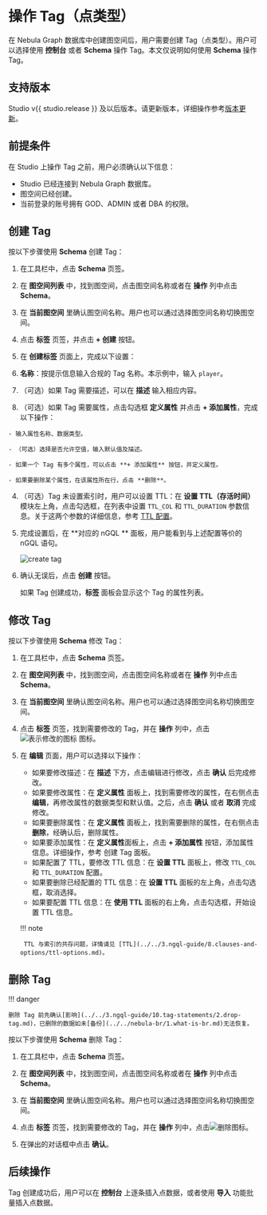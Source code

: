 # 操作 Tag（点类型）

在 Nebula Graph 数据库中创建图空间后，用户需要创建 Tag（点类型）。用户可以选择使用 **控制台** 或者 **Schema** 操作 Tag。本文仅说明如何使用 **Schema** 操作 Tag。

## 支持版本

Studio v{{ studio.release }} 及以后版本。请更新版本，详细操作参考[版本更新](../about-studio/st-ug-check-updates.md)。

## 前提条件

在 Studio 上操作 Tag 之前，用户必须确认以下信息：

- Studio 已经连接到 Nebula Graph 数据库。
- 图空间已经创建。
- 当前登录的账号拥有 GOD、ADMIN 或者 DBA 的权限。

## 创建 Tag

按以下步骤使用 **Schema** 创建 Tag：

1. 在工具栏中，点击 **Schema** 页签。

2. 在 **图空间列表** 中，找到图空间，点击图空间名称或者在 **操作** 列中点击 **Schema**。

3. 在 **当前图空间** 里确认图空间名称。用户也可以通过选择图空间名称切换图空间。

4. 点击 **标签** 页签，并点击 **+ 创建** 按钮。

5. 在 **创建标签** 页面上，完成以下设置：

  1. **名称**：按提示信息输入合规的 Tag 名称。本示例中，输入 `player`。

  2. （可选）如果 Tag 需要描述，可以在 **描述** 输入相应内容。

  3. （可选）如果 Tag 需要属性，点击勾选框 **定义属性** 并点击 **+ 添加属性**，完成以下操作： 
    
    - 输入属性名称、数据类型。
   
    - （可选）选择是否允许空值，输入默认值及描述。
    
    - 如果一个 Tag 有多个属性，可以点击 **+ 添加属性** 按钮，并定义属性。
    
    - 如果要删除某个属性，在该属性所在行，点击 **删除**。
  
  4. （可选）Tag 未设置索引时，用户可以设置 TTL：在 **设置 TTL（存活时间）** 模块左上角，点击勾选框，在列表中设置 `TTL_COL` 和 `TTL_DURATION` 参数信息。关于这两个参数的详细信息，参考 [TTL 配置](../../3.ngql-guide/8.clauses-and-options/ttl-options.md "点击前往 Nebula Graph 网站")。

6. 完成设置后，在 **对应的 nGQL ** 面板，用户能看到与上述配置等价的 nGQL 语句。
  
   ![create tag](https://docs-cdn.nebula-graph.com.cn/figures/st-ug-017.png)

7. 确认无误后，点击 **创建** 按钮。

   如果 Tag 创建成功，**标签** 面板会显示这个 Tag 的属性列表。


## 修改 Tag

按以下步骤使用 **Schema** 修改 Tag：

1. 在工具栏中，点击 **Schema** 页签。

2. 在 **图空间列表** 中，找到图空间，点击图空间名称或者在 **操作** 列中点击 **Schema**。

3. 在 **当前图空间** 里确认图空间名称。用户也可以通过选择图空间名称切换图空间。

4. 点击 **标签** 页签，找到需要修改的 Tag，并在 **操作** 列中，点击 ![表示修改的图标](https://docs-cdn.nebula-graph.com.cn/figures/Setup.png "修改") 图标。

5. 在 **编辑** 页面，用户可以选择以下操作：
   
   - 如果要修改描述：在 **描述** 下方，点击编辑进行修改，点击 **确认** 后完成修改。
   - 如果要修改属性：在 **定义属性** 面板上，找到需要修改的属性，在右侧点击 **编辑**，再修改属性的数据类型和默认值。之后，点击 **确认** 或者 **取消** 完成修改。
   - 如果要删除属性：在 **定义属性** 面板上，找到需要删除的属性，在右侧点击 **删除**，经确认后，删除属性。
   - 如果要添加属性：在 **定义属性**面板上，点击 **+ 添加属性** 按钮，添加属性信息。详细操作，参考 创建 Tag 面板。
   - 如果配置了 TTL，要修改 TTL 信息：在 **设置 TTL** 面板上，修改 `TTL_COL` 和 `TTL_DURATION` 配置。
   - 如果要删除已经配置的 TTL 信息：在 **设置 TTL** 面板的左上角，点击勾选框，取消选择。
   - 如果要配置 TTL 信息：在 **使用 TTL** 面板的右上角，点击勾选框，开始设置 TTL 信息。

    !!! note

        TTL 与索引的共存问题，详情请见 [TTL](../../3.ngql-guide/8.clauses-and-options/ttl-options.md)。

## 删除 Tag

!!! danger

    删除 Tag 前先确认[影响](../../3.ngql-guide/10.tag-statements/2.drop-tag.md)，已删除的数据如未[备份](../../nebula-br/1.what-is-br.md)无法恢复。

按以下步骤使用 **Schema** 删除 Tag：

1. 在工具栏中，点击 **Schema** 页签。

2. 在 **图空间列表** 中，找到图空间，点击图空间名称或者在 **操作** 列中点击 **Schema**。

3. 在 **当前图空间** 里确认图空间名称。用户也可以通过选择图空间名称切换图空间。

4. 点击 **标签** 页签，找到需要修改的 Tag，并在 **操作** 列中，点击![删除](https://docs-cdn.nebula-graph.com.cn/figures/alert-delete.png)图标。

5. 在弹出的对话框中点击 **确认**。

## 后续操作

Tag 创建成功后，用户可以在 **控制台** 上逐条插入点数据，或者使用 **导入** 功能批量插入点数据。
